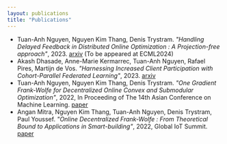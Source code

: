 ```yaml
---
layout: publications
title: "Publications"
---
```


- Tuan-Anh Nguyen, Nguyen Kim Thang, Denis Trystram. *"Handling Delayed Feedback in Distributed Online Optimization : A Projection-free approach"*, 2023. [arxiv](https://arxiv.org/abs/2402.02114) (To be appeared at ECML2024)
- Akash Dhasade, Anne-Marie Kermarrec, Tuan-Anh Nguyen, Rafael Pires, Martijn de Vos. *"Harnessing Increased Client Participation with Cohort-Parallel Federated Learning"*, 2023. [arxiv](https://arxiv.org/abs/2405.15644)
- Tuan-Anh Nguyen, Nguyen Kim Thang, Denis Trystram. *"One Gradient Frank-Wolfe for Decentralized Online Convex and Submodular Optimization"*, 2022, In Proceeding of The 14th Asian Conference on Machine Learning. [paper](https://proceedings.mlr.press/v189/nguyen23a.html)
- Angan Mitra, Nguyen Kim Thang, Tuan-Anh Nguyen, Denis Trystram, Paul Youssef. *"Online Decentralized Frank-Wolfe : From Theoretical Bound to Applications in Smart-building"*, 2022, Global IoT Summit. [paper](https://link.springer.com/chapter/10.1007/978-3-031-20936-9_4#citeas)